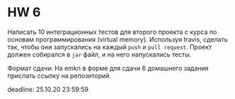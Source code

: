 # HW 6

Написать 10 интеграционных тестов для второго проекта с курса по основам программирования (virtual memory). Используя travis, сделать так, чтобы они запускались на каждый `push` и `pull request`. Проект должен собирался в `jar` файл, и на него напускались тесты.

Формат сдачи:
На emkn в форме для сдачи 6 домашнего задания прислать ссылку на репозиторий.

deadline: 25.10.20 23:59:59
